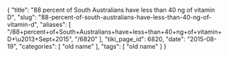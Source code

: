 {
    "title": "88 percent of South Australians have less than 40 ng of vitamin D",
    "slug": "88-percent-of-south-australians-have-less-than-40-ng-of-vitamin-d",
    "aliases": [
        "/88+percent+of+South+Australians+have+less+than+40+ng+of+vitamin+D+\u2013+Sept+2015",
        "/6820"
    ],
    "tiki_page_id": 6820,
    "date": "2015-08-19",
    "categories": [
        "old name"
    ],
    "tags": [
        "old name"
    ]
}
